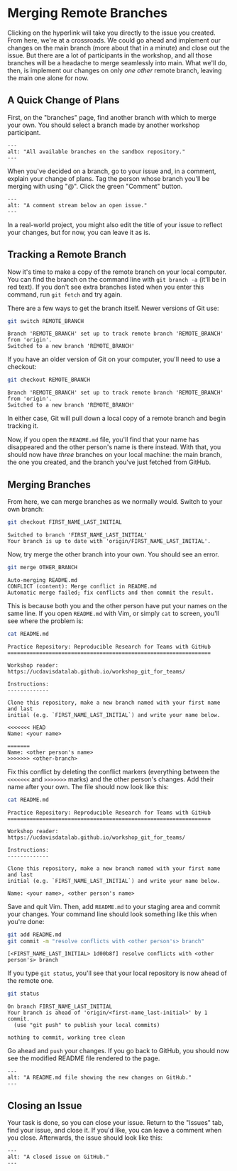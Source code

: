 Merging Remote Branches
=======================

Clicking on the hyperlink will take you directly to the issue you created. From
here, we're at a crossroads. We could go ahead and implement our changes on the
main branch (more about that in a minute) and close out the issue. But there
are a lot of participants in the workshop, and all those branches will be a
headache to merge seamlessly into main. What we'll do, then, is implement our
changes on only _one other_ remote branch, leaving the main one alone for now.

A Quick Change of Plans
-----------------------

First, on the "branches" page, find another branch with which to merge your
own. You should select a branch made by another workshop participant.

```{figure} ../img/github_branches_page.png
---
alt: "All available branches on the sandbox repository."
---
```

When you've decided on a branch, go to your issue and, in a comment, explain
your change of plans. Tag the person whose branch you'll be merging with using
"@". Click the green "Comment" button.

```{figure} ../img/github_leave_a_comment.png
---
alt: "A comment stream below an open issue."
---
```

In a real-world project, you might also edit the title of your issue to reflect
your changes, but for now, you can leave it as is.

Tracking a Remote Branch
------------------------

Now it's time to make a copy of the remote branch on your local computer. You
can find the branch on the command line with `git branch -a` (it'll be in red
text). If you don't see extra branches listed when you enter this command, run
`git fetch` and try again.

There are a few ways to get the branch itself. Newer versions of Git use:

```sh
git switch REMOTE_BRANCH
```
```text
Branch 'REMOTE_BRANCH' set up to track remote branch 'REMOTE_BRANCH' from 'origin'.
Switched to a new branch 'REMOTE_BRANCH'
```

If you have an older version of Git on your computer, you'll need to use a
checkout:

```sh
git checkout REMOTE_BRANCH
```
```text
Branch 'REMOTE_BRANCH' set up to track remote branch 'REMOTE_BRANCH' from 'origin'.
Switched to a new branch 'REMOTE_BRANCH'
```

In either case, Git will pull down a local copy of a remote branch and begin
tracking it.

Now, if you open the `README.md` file, you'll find that your name has
disappeared and the other person's name is there instead. With that, you should
now have _three_ branches on your local machine: the main branch, the one you
created, and the branch you've just fetched from GitHub.

Merging Branches
----------------

From here, we can merge branches as we normally would. Switch to your own
branch:

```sh
git checkout FIRST_NAME_LAST_INITIAL
```
```text
Switched to branch 'FIRST_NAME_LAST_INITIAL'
Your branch is up to date with 'origin/FIRST_NAME_LAST_INITIAL'.
```

Now, try merge the other branch into your own. You should see an error.

```sh
git merge OTHER_BRANCH
```
```text
Auto-merging README.md
CONFLICT (content): Merge conflict in README.md
Automatic merge failed; fix conflicts and then commit the result.
```

This is because both you and the other person have put your names on the same
line. If you open `README.md` with Vim, or simply `cat` to screen, you'll see
where the problem is:

```sh
cat README.md
```
```text
Practice Repository: Reproducible Research for Teams with GitHub
================================================================

Workshop reader: https://ucdavisdatalab.github.io/workshop_git_for_teams/

Instructions:
-------------

Clone this repository, make a new branch named with your first name and last
initial (e.g. `FIRST_NAME_LAST_INITIAL`) and write your name below.

<<<<<<< HEAD
Name: <your name>

=======
Name: <other person's name>
>>>>>>> <other-branch>
```

Fix this conflict by deleting the conflict markers (everything between the
`<<<<<<<` and `>>>>>>>` marks) and the other person's changes. Add their name
after your own. The file should now look like this:

```sh
cat README.md
```
```text
Practice Repository: Reproducible Research for Teams with GitHub
================================================================

Workshop reader: https://ucdavisdatalab.github.io/workshop_git_for_teams/

Instructions:
-------------

Clone this repository, make a new branch named with your first name and last
initial (e.g. `FIRST_NAME_LAST_INITIAL`) and write your name below.

Name: <your name>, <other person's name>
```

Save and quit Vim. Then, add `README.md` to your staging area and commit your
changes. Your command line should look something like this when you're done:

```sh
git add README.md
git commit -m "resolve conflicts with <other person's> branch"
```
```text
[<FIRST_NAME_LAST_INITIAL> 1d00b8f] resolve conflicts with <other person's> branch
```

If you type `git status`, you'll see that your local repository is now ahead of
the remote one.

```sh
git status
```
```text
On branch FIRST_NAME_LAST_INITIAL
Your branch is ahead of 'origin/<first-name_last-initial>' by 1 commit.
  (use "git push" to publish your local commits)

nothing to commit, working tree clean
```

Go ahead and `push` your changes. If you go back to GitHub, you should now see
the modified README file rendered to the page.

```{figure} ../img/github_resolved_changes_rendered.png
---
alt: "A README.md file showing the new changes on GitHub."
---
```

Closing an Issue
----------------

Your task is done, so you can close your issue. Return to the "Issues" tab,
find your issue, and close it. If you'd like, you can leave a comment when you
close. Afterwards, the issue should look like this:

```{figure} ../img/closed_issue.png
---
alt: "A closed issue on GitHub."
---
```
